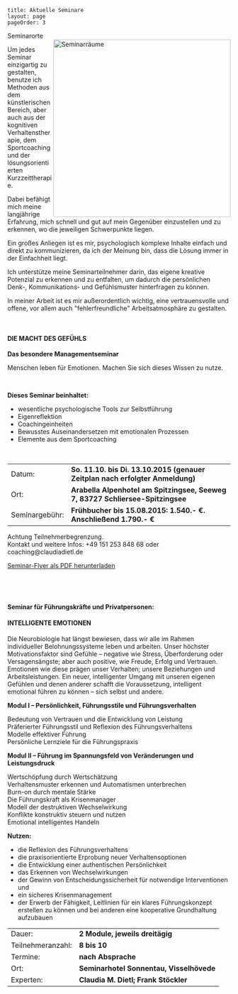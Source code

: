 ```
title: Aktuelle Seminare
layout: page
pageOrder: 3
```

<div class="figure">
<div class="caption">
Seminarorte
</div>
 <img class="whiteborder" src="../images/seminarraeume.png" alt="Seminarräume" width="400" align="right">
</div>


Um jedes Seminar einzigartig zu gestalten, benutze ich Methoden aus dem künstlerischen Bereich, aber auch aus der kognitiven Verhaltenstherapie, dem Sportcoaching und der lösungsorientierten Kurzzeittherapie.

Dabei befähigt mich meine langjährige Erfahrung, mich schnell und gut auf mein Gegenüber einzustellen und zu erkennen, wo die jeweiligen Schwerpunkte liegen.

Ein großes Anliegen ist es mir, psychologisch komplexe Inhalte einfach und direkt zu kommunizieren, da ich der Meinung bin, dass die Lösung immer in der Einfachheit liegt.

Ich unterstütze meine Seminarteilnehmer darin, das eigene kreative Potenzial zu erkennen und zu entfalten, um dadurch
die persönlichen Denk-, Kommunikations- und Gefühlsmuster hinterfragen zu können.

In meiner Arbeit ist es mir außerordentlich wichtig, eine vertrauensvolle und offene, vor allem auch "fehlerfreundliche" Arbeitsatmosphäre zu gestalten.



<!-- <p>&nbsp;</p>
<p>&nbsp;</p>

<script language="javascript"> 
function toggle() {
    var ele = document.getElementById("toggleText");
    var text = document.getElementById("displayText");
    if(ele.style.display == "block") {
            ele.style.display = "none";
        text.innerHTML = "&#8594; Aktuelle Angebote";
    }
    else {
        ele.style.display = "block";
        text.innerHTML = "&#8595; Aktuelle Angebote";
    }
} 
</script>
 
<a id="displayText" href="javascript:toggle();">&#8594; Aktuelle Angebote</a>
<div id="toggleText" style="display: none"> -->

<p>&nbsp;</p>

<h4>DIE MACHT DES GEFÜHLS</h4>
<b>Das besondere Managementseminar</b>

<p>
    Menschen leben für Emotionen. Machen Sie sich dieses Wissen zu nutze.
</p>
<br>

<b>Dieses Seminar beinhaltet:<br>
</b>

 
- wesentliche psychologische Tools zur Selbstführung<br>
- Eigenreflektion<br>
- Coachingeinheiten<br>
- Bewusstes Auseinandersetzen mit emotionalen Prozessen<br>
- Elemente aus dem Sportcoaching<br>
<p>&nbsp;</p>


<table><tr>
<tr><td>Datum:   </td><td><b>So. 11.10. bis Di. 13.10.2015 (genauer Zeitplan nach erfolgter Anmeldung)</b></td> </tr>
<tr><td>Ort:     </td><td> <b> Arabella Alpenhotel am Spitzingsee, Seeweg 7, 83727 Schliersee-Spitzingsee 
</b></td></tr>
<tr><td>Seminargebühr: </td><td> <b> Frühbucher bis 15.08.2015: 1.540.- &euro;. Anschließend 1.790.- &euro; </b></td> </tr>
 </table>

<p> 
    Achtung Teilnehmerbegrenzung. <br>Kontakt und weitere Infos: +49 151 253 848 68 oder coaching@claudiadietl.de
</p>

<p> <a href="../pdf/macht-des-gefuehls.pdf" target="_top" role="button" class="btn"><i class="icon-download"></i>  Seminar-Flyer als PDF herunterladen</a></p>

<p>&nbsp;</p>
<p>&nbsp;</p>



<b>Seminar für Führungskräfte und Privatpersonen: </b>
<h4>INTELLIGENTE  EMOTIONEN </h4>

Die Neurobiologie hat längst bewiesen, dass wir alle im Rahmen
individueller Belohnungssysteme leben und arbeiten. Unser höchster Motivationsfaktor sind Gefühle – negative wie Stress, Überforderung oder
Versagensängste; aber auch positive, wie Freude, Erfolg und Vertrauen.
Emotionen wie diese prägen unser Verhalten; unsere Beziehungen und Arbeitsleistungen. 
Ein neuer, intelligenter Umgang mit unseren eigenen Gefühlen und denen anderer
schafft die Voraussetzung, intelligent emotional führen zu können – sich selbst und andere. 

<b>Modul I – Persönlichkeit, Führungsstile und Führungsverhalten
</b>

Bedeutung von Vertrauen und die Entwicklung von Leistung <br>
Präferierter Führungsstil und Reflexion des Führungsverhaltens<br>
Modelle effektiver Führung<br>
Persönliche Lernziele für die Führungspraxis<br>

<b>Modul II – Führung im Spannungsfeld von Veränderungen und Leistungsdruck
</b>

Wertschöpfung durch Wertschätzung<br>
Verhaltensmuster erkennen und Automatismen unterbrechen<br>
Burn-on durch mentale Stärke<br>
Die Führungskraft als Krisenmanager<br>
Modell der destruktiven Wechselwirkung<br>
Konflikte konstruktiv steuern und nutzen<br>
Emotional intelligentes Handeln<br>

<b>Nutzen:
</b>

- die Reflexion des Führungsverhaltens
- die praxisorientierte Erprobung neuer Verhaltensoptionen
- die Entwicklung einer authentischen Persönlichkeit
- das Erkennen von Wechselwirkungen
- der Gewinn von Entscheidungssicherheit für notwendige Interventionen und 
- ein sicheres Krisenmanagement
- der Erwerb der Fähigkeit, Leitlinien für ein klares Führungskonzept erstellen zu können und bei anderen eine kooperative Grundhaltung aufzubauen  

<table><tr>
<tr><td>Dauer:   </td><td><b>2 Module, jeweils dreitägig </b></td> </tr>
<tr><td>Teilnehmeranzahl:</td><td> <b>8 bis 10 </b></td> </tr>
<tr><td>Termine:  </td><td> <b> nach Absprache  </b></td></tr>
<tr><td>Ort:     </td><td> <b>Seminarhotel Sonnentau, Visselhövede </b></td></tr>
<tr><td>Experten: </td><td> <b> Claudia M. Dietl; Frank Stöckler </b></td> </tr>
<!-- <tr><td>Kosten:  </td><td><b> Modul I: xxx Euro p.P.; Modul II: xxx Euro p.P.</b></td> </tr> 
 --></table>

<p>&nbsp;</p>
<p>&nbsp;</p>



